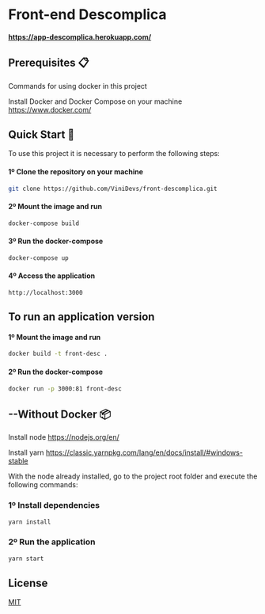 # Front-end Descomplica 

#### https://app-descomplica.herokuapp.com/

## Prerequisites 📋 
Commands for using docker in this project

Install Docker and Docker Compose on your machine https://www.docker.com/

## Quick Start 🚀
To use this project it is necessary to perform the following steps:

#### 1º Clone the repository on your machine
```bash
git clone https://github.com/ViniDevs/front-descomplica.git
```

#### 2º Mount the image and run
```bash
docker-compose build
```

#### 3º Run the docker-compose
```bash
docker-compose up
```

#### 4º Access the application
```console
http://localhost:3000
```

## To run an application version

#### 1º Mount the image and run
```bash
docker build -t front-desc .
```

#### 2º Run the docker-compose
```bash
docker run -p 3000:81 front-desc
```

## --Without Docker 📦

Install node https://nodejs.org/en/

Install yarn https://classic.yarnpkg.com/lang/en/docs/install/#windows-stable

With the node already installed, go to the project root folder and execute the following commands:

### 1º Install dependencies
```bash
yarn install
```

### 2º Run the application
```bash
yarn start
```

## License
[MIT](https://choosealicense.com/licenses/mit/)
